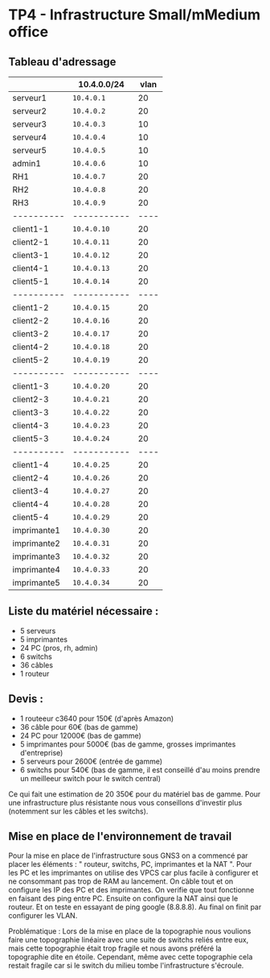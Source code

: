 # TP4 - Infrastructure Small/mMedium office 

## Tableau d'adressage

|            | 10.4.0.0/24 | vlan |
| ---------- | ----------- | ---- |
| serveur1   |  `10.4.0.1` |   20 |
| serveur2   |  `10.4.0.2` |   20 |
| serveur3   |  `10.4.0.3` |   10 |
| serveur4   |  `10.4.0.4` |   10 |
| serveur5   |  `10.4.0.5` |   10 |
| admin1     |  `10.4.0.6` |   10 |
| RH1        |  `10.4.0.7` |   20 |
| RH2        |  `10.4.0.8` |   20 |
| RH3        |  `10.4.0.9` |   20 |
| ---------- | ----------- | ---- |
| client1-1  | `10.4.0.10` |   20 |
| client2-1  | `10.4.0.11` |   20 |
| client3-1  | `10.4.0.12` |   20 |
| client4-1  | `10.4.0.13` |   20 |
| client5-1  | `10.4.0.14` |   20 |
| ---------- | ----------- | ---- |
| client1-2  | `10.4.0.15` |   20 |
| client2-2  | `10.4.0.16` |   20 |
| client3-2  | `10.4.0.17` |   20 |
| client4-2  | `10.4.0.18` |   20 |
| client5-2  | `10.4.0.19` |   20 |
| ---------- | ----------- | ---- |
| client1-3  | `10.4.0.20` |   20 |
| client2-3  | `10.4.0.21` |   20 |
| client3-3  | `10.4.0.22` |   20 |
| client4-3  | `10.4.0.23` |   20 |
| client5-3  | `10.4.0.24` |   20 |
| ---------- | ----------- | ---- |
| client1-4  | `10.4.0.25` |   20 |
| client2-4  | `10.4.0.26` |   20 |
| client3-4  | `10.4.0.27` |   20 |
| client4-4  | `10.4.0.28` |   20 |
| client5-4  | `10.4.0.29` |   20 |
| imprimante1| `10.4.0.30` |   20 |
| imprimante2| `10.4.0.31` |   20 |
| imprimante3| `10.4.0.32` |   20 |
| imprimante4| `10.4.0.33` |   20 |
| imprimante5| `10.4.0.34` |   20 |

## Liste du matériel nécessaire :

-   5 serveurs
-   5 imprimantes
-   24 PC (pros, rh, admin)
-   6 switchs
-   36 câbles
-   1 routeur

## Devis : 

- 1 routeeur c3640 pour 150€ (d'après Amazon)
- 36 câble pour 60€ (bas de gamme)
- 24 PC pour 12000€ (bas de gamme)
- 5 imprimantes pour 5000€ (bas de gamme, grosses imprimantes d'entreprise)
- 5 serveurs pour 2600€ (entrée de gamme)
- 6 switchs pour 540€ (bas de gamme, il est conseillé d'au moins prendre un meilleeur switch pour le switch central)

Ce qui fait une estimation de 20 350€ pour du matériel bas de gamme. Pour une infrastructure plus résistante nous vous conseillons d'investir plus (notemment sur les câbles et les switchs).

## Mise en place de l'environnement de travail

Pour la mise en place de l'infrastructure sous GNS3 on a commencé par placer les éléments : " routeur, switchs, PC, imprimantes et la NAT ". Pour les PC et les imprimantes on utilise des VPCS car plus facile à configurer et ne consommant pas trop de RAM au lancement. On câble tout et on configure les IP des PC et des imprimantes. On verifie que tout fonctionne en faisant des ping entre PC. Ensuite on configure la NAT ainsi que le routeur. Et on teste en essayant de ping google (8.8.8.8). Au final on finit par configurer les VLAN.

Problématique : Lors de la mise en place de la topographie nous voulions faire une topographie linéaire avec une suite de switchs reliés entre eux, mais cette topographie était trop fragile et nous avons préféré la topographie dite en étoile. Cependant, même avec cette topographie cela restait fragile car si le switch du milieu tombe l'infrastructure s'écroule.
